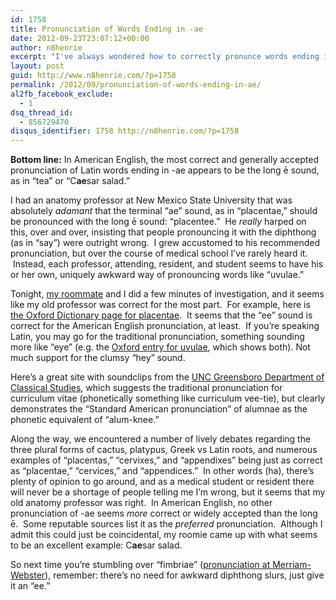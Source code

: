 ```yaml
---
id: 1758
title: Pronunciation of Words Ending in -ae
date: 2012-09-23T23:07:12+00:00
author: n8henrie
excerpt: "I've always wondered how to correctly pronunce words ending in -ae, such as placentae and alumnae... so I looked it up.  Here's what I found."
layout: post
guid: http://www.n8henrie.com/?p=1758
permalink: /2012/09/pronunciation-of-words-ending-in-ae/
al2fb_facebook_exclude:
  - 1
dsq_thread_id:
  - 856729470
disqus_identifier: 1758 http://n8henrie.com/?p=1758
---
```

**Bottom line:** In American English, the most correct and generally accepted pronunciation of Latin words ending in -ae appears to be the long ē sound, as in “tea” or “C**ae**sar salad.”
  
<!--more-->


  
I had an anatomy professor at New Mexico State University that was absolutely _adamant_ that the terminal “ae” sound, as in “placentae,” should be pronounced with the long ē sound: “placentee.”  He _really_ harped on this, over and over, insisting that people pronouncing it with the diphthong (as in “say”) were outright wrong.  I grew accustomed to his recommended pronunciation, but over the course of medical school I’ve rarely heard it.  Instead, each professor, attending, resident, and student seems to have his or her own, uniquely awkward way of pronouncing words like “uvulae.”

Tonight, <a href="http://twitter.com/giggirock" target="_blank">my roommate</a> and I did a few minutes of investigation, and it seems like my old professor was correct for the most part.  For example, here is <a href="http://oxforddictionaries.com/definition/american_english/placenta?region=us&q=placentae" target="_blank">the Oxford Dictionary page for placentae</a>.  It seems that the “ee” sound is correct for the American English pronunciation, at least.  If you’re speaking Latin, you may go for the traditional pronunciation, something sounding more like “eye” (e.g. the <a href="http://oxforddictionaries.com/definition/american_english/uvula?region=us&q=uvulae" target="_blank">Oxford entry for uvulae</a>, which shows both). Not much support for the clumsy “hey” sound.

Here’s a great site with soundclips from the <a href="http://www.uncg.edu/cla/pronounce.html" target="_blank">UNC Greensboro Department of Classical Studies</a>, which suggests the traditional pronunciation for curriculum vitae (phonetically something like curriculum vee-tie), but clearly demonstrates the “Standard American pronunciation” of alumnae as the phonetic equivalent of “alum-knee.”

Along the way, we encountered a number of lively debates regarding the three plural forms of cactus, platypus, Greek vs Latin roots, and numerous examples of “placentas,” “cervixes,” and “appendixes” being just as correct as “placentae,” “cervices,” and “appendices.”  In other words (ha), there’s plenty of opinion to go around, and as a medical student or resident there will never be a shortage of people telling me I’m wrong, but it seems that my old anatomy professor was right.  In American English, no other pronunciation of -ae seems _more_ correct or widely accepted than the long ē.  Some reputable sources list it as the _preferred_ pronunciation.  Although I admit this could just be coincidental, my roomie came up with what seems to be an excellent example: C**ae**sar salad.

So next time you’re stumbling over “fimbriae” (<a href="http://www.merriam-webster.com/dictionary/fimbriae" target="_blank">pronunciation at Merriam-Webster</a>), remember: there’s no need for awkward diphthong slurs, just give it an “ee.”